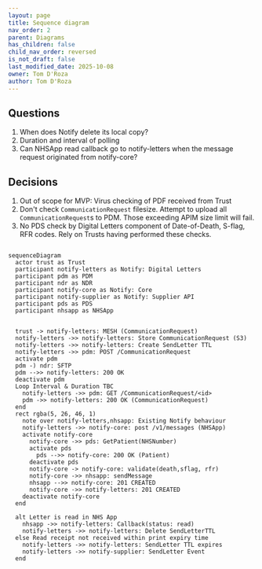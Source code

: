 ```yaml
---
layout: page
title: Sequence diagram
nav_order: 2
parent: Diagrams
has_children: false
child_nav_order: reversed
is_not_draft: false
last_modified_date: 2025-10-08
owner: Tom D'Roza
author: Tom D'Roza
---
```


## Questions

1. When does Notify delete its local copy?
2. Duration and interval of polling
3. Can NHSApp read callback go to notify-letters when the message request originated from notify-core?

## Decisions

1. Out of scope for MVP: Virus checking of PDF received from Trust
2. Don't check `CommunicationRequest` filesize. Attempt to upload all `CommunicationRequest`s to PDM. Those exceeding APIM size limit will fail.
3. No PDS check by Digital Letters component of Date-of-Death, S-flag, RFR codes. Rely on Trusts having performed these checks.

```mermaid

sequenceDiagram
  actor trust as Trust
  participant notify-letters as Notify: Digital Letters
  participant pdm as PDM
  participant ndr as NDR
  participant notify-core as Notify: Core
  participant notify-supplier as Notify: Supplier API
  participant pds as PDS
  participant nhsapp as NHSApp


  trust -> notify-letters: MESH (CommunicationRequest)
  notify-letters ->> notify-letters: Store CommunicationRequest (S3)
  notify-letters ->> notify-letters: Create SendLetter TTL
  notify-letters ->> pdm: POST /CommunicationRequest
  activate pdm
  pdm -) ndr: SFTP
  pdm -->> notify-letters: 200 OK
  deactivate pdm
  Loop Interval & Duration TBC
    notify-letters ->> pdm: GET /CommunicationRequest/<id>
    pdm ->> notify-letters: 200 OK (CommunicationRequest)
  end
  rect rgba(5, 26, 46, 1)
    note over notify-letters,nhsapp: Existing Notify behaviour
    notify-letters ->> notify-core: post /v1/messages (NHSApp)
    activate notify-core
      notify-core ->> pds: GetPatient(NHSNumber)
      activate pds
        pds -->> notify-core: 200 OK (Patient)
      deactivate pds
      notify-core -> notify-core: validate(death,sflag, rfr)
      notify-core ->> nhsapp: sendMessage
      nhsapp -->> notify-core: 201 CREATED
      notify-core ->> notify-letters: 201 CREATED
    deactivate notify-core
  end

  alt Letter is read in NHS App
    nhsapp ->> notify-letters: Callback(status: read)
    notify-letters ->> notify-letters: Delete SendLetterTTL
  else Read receipt not received within print expiry time
    notify-letters ->> notify-letters: SendLetter TTL expires
    notify-letters ->> notify-supplier: SendLetter Event
  end
```
